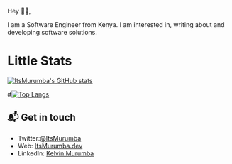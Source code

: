 Hey 👋🏻,

I am a Software Engineer from Kenya. I am interested in, writing about and developing software solutions.

# Little Stats

[![ItsMurumba's GitHub stats](https://github-readme-stats.vercel.app/api?username=itsmurumba&count_private=true)](https://github.com/itsmurumba/github-readme-stats)

#[![Top Langs](https://github-readme-stats.vercel.app/api/top-langs/?username=itsmurumba)](https://github.com/itsmurumba/github-readme-stats)



## 📬 Get in touch

- Twitter:[@ItsMurumba](https://twitter.com/ItsMurumba)
- Web: [ItsMurumba.dev](https://itsmurumba.dev)
- LinkedIn: [Kelvin Murumba](https://linkedin.com/in/kelvin-murumba-1301617b)
